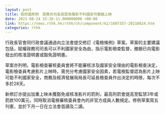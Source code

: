 ```yaml
---
layout: post
title: 政府倡修例　政務司司長若認為電影不利國安可撤銷上映
date: 2021-08-24 15:26:11.000000000 +08:00
link: https://news.rthk.hk/rthk/ch/component/k2/1607357-20210824.htm
categories: rthk
---
```


行政長官會同行政會議通過向立法會提交修訂《電檢條例》草案。草案的主要建議包括，賦權政務司司長可以不利國家安全為由，指示電影檢查監督，撤銷已向電影發出的核准證明書或豁免證明書。

草案亦列明，電影檢查審核委員會將不能審核涉及國家安全理由的電影檢查決定，電影檢查員考慮影片上映時，需充分考慮國家安全因素，若電檢監督認為影片上映可能不利國家安全，商務及經濟發展局局長可延長檢查員作出決定的時限，每次不多於28天。

新修訂亦提出加重上映未獲豁免或核准影片的罰則，最高刑罰會提高至監禁3年或罰款100萬元，同時取消電檢審核委員會內的非官方成員人數規定。修例草案周五刊憲，並於下月一日在立法會首讀及二讀。
